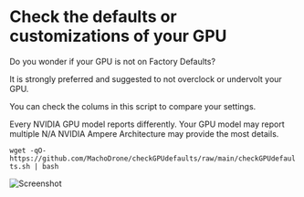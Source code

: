 # Check the defaults or customizations of your GPU
Do you wonder if your GPU is not on Factory Defaults?

It is strongly preferred and suggested to not overclock or undervolt your GPU.

You can check the colums in this script to compare your settings.
 
 Every NVIDIA GPU model reports differently. Your GPU model may report multiple N/A
NVIDIA Ampere Architecture may provide the most details.

```wget -qO- https://github.com/MachoDrone/checkGPUdefaults/raw/main/checkGPUdefaults.sh | bash```

![Screenshot](checkGPUdefaults.png)
